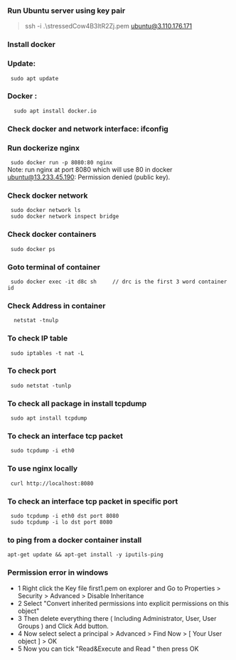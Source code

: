 ### Run Ubuntu server using key pair
> ssh -i .\stressedCow4B3ltR2Zj.pem ubuntu@3.110.176.171
### Install docker 
### Update: 
 ```  sudo apt update ```  
### Docker : 
 ```   sudo apt install docker.io  ```  
### Check docker and network interface: ifconfig 

### Run dockerize nginx ### 
 ```  sudo docker run -p 8080:80 nginx   ```   
Note: run nginx at port 8080 which will use 80 in docker  
ubuntu@13.233.45.190: Permission denied (public key).
### Check docker network
 ```  sudo docker network ls ```  
 ```  sudo docker network inspect bridge ```  
### Check docker containers
 ```  sudo docker ps ```  
### Goto terminal of container
 ```  sudo docker exec -it d8c sh     // drc is the first 3 word container id ```   
### Check Address in container 
 ```   netstat -tnulp  ```  

### To check IP table
 ```  sudo iptables -t nat -L ```  
### To check port 
 ```  sudo netstat -tunlp ```  
### To check all package in install tcpdump
 ```  sudo apt install tcpdump ```  
### To check an interface tcp packet 
 ```  sudo tcpdump -i eth0 ```   
### To use nginx locally
 ```  curl http://localhost:8080 ```  
### To check an interface tcp packet  in specific port
 ```  sudo tcpdump -i eth0 dst port 8080  ```  
 ```  sudo tcpdump -i lo dst port 8080  ```  

 ### to ping from a docker container install

 ``` apt-get update && apt-get install -y iputils-ping ```

### Permission error in windows 
- 1 Right click the Key file first1.pem on explorer and Go to Properties > Security > Advanced > Disable Inheritance
- 2 Select "Convert inherited permissions into explicit permissions on this object"
- 3 Then delete everything there ( Including Administrator, User, User Groups ) and Click Add button.
- 4 Now select select a principal > Advanced > Find Now > [ Your User object ] > OK
- 5 Now you can tick "Read&Execute and Read  " then press OK



